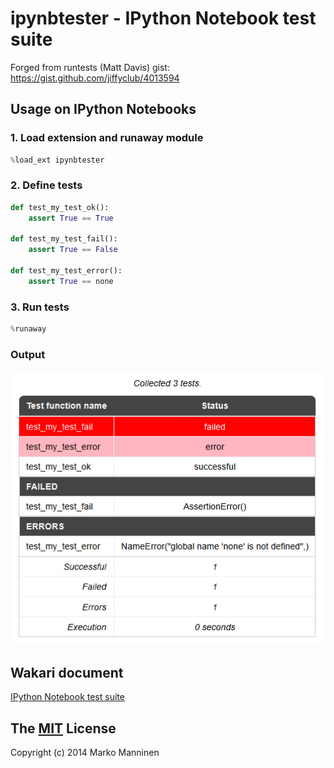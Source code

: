 ipynbtester - IPython Notebook test suite
=========================================

Forged from runtests (Matt Davis) gist: https://gist.github.com/jiffyclub/4013594

## Usage on IPython Notebooks

### 1. Load extension and runaway module

```python
%load_ext ipynbtester
```

### 2. Define tests

```python
def test_my_test_ok():
    assert True == True

def test_my_test_fail():
    assert True == False

def test_my_test_error():
    assert True == none
```

### 3. Run tests

```python
%runaway
```

### Output

![ipynbtester](https://raw.githubusercontent.com/markomanninen/ipynbtester/master/test.png "IPython Notebook test results")

## Wakari document

[IPython Notebook test suite](http://nbviewer.ipython.org/github/markomanninen/ipynbtester/blob/master/IPython%20Notebook%20test%20suite.ipynb)

## The [MIT](http://choosealicense.com/licenses/mit/) License

Copyright (c) 2014 Marko Manninen